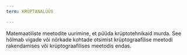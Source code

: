 ```yaml
---
term: KRÜPTANALÜÜS

---
```

Matemaatiliste meetodite uurimine, et püüda krüptotehnikaid murda. See hõlmab vigade või nõrkade kohtade otsimist krüptograafilise meetodi rakendamises või krüptograafilises meetodis endas.